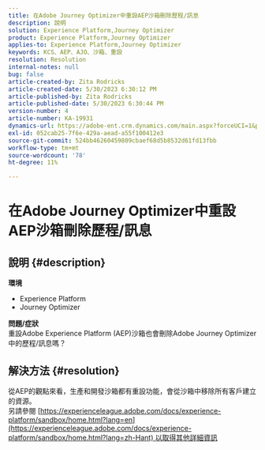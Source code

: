 ```yaml
---
title: 在Adobe Journey Optimizer中重設AEP沙箱刪除歷程/訊息
description: 說明
solution: Experience Platform,Journey Optimizer
product: Experience Platform,Journey Optimizer
applies-to: Experience Platform,Journey Optimizer
keywords: KCS、AEP、AJO、沙箱、重設
resolution: Resolution
internal-notes: null
bug: false
article-created-by: Zita Rodricks
article-created-date: 5/30/2023 6:30:12 PM
article-published-by: Zita Rodricks
article-published-date: 5/30/2023 6:30:44 PM
version-number: 4
article-number: KA-19931
dynamics-url: https://adobe-ent.crm.dynamics.com/main.aspx?forceUCI=1&pagetype=entityrecord&etn=knowledgearticle&id=297e2603-18ff-ed11-8f6e-6045bd006b25
exl-id: 052cab25-7f6e-429a-aead-a55f100412e3
source-git-commit: 524bb46260459809cbaef68d5b8532d61fd13fbb
workflow-type: tm+mt
source-wordcount: '78'
ht-degree: 11%

---
```


# 在Adobe Journey Optimizer中重設AEP沙箱刪除歷程/訊息

## 說明 {#description}

<b>環境</b>
- Experience Platform
- Journey Optimizer

<b>問題/症狀</b><br>重設Adobe Experience Platform (AEP)沙箱也會刪除Adobe Journey Optimizer中的歷程/訊息嗎？

## 解決方法 {#resolution}

從AEP的觀點來看，生產和開發沙箱都有重設功能，會從沙箱中移除所有客戶建立的資源。<br>
另請參閱 [https://experienceleague.adobe.com/docs/experience-platform/sandbox/home.html?lang=en](https://experienceleague.adobe.com/docs/experience-platform/sandbox/home.html?lang=zh-Hant) 以取得其他詳細資訊
